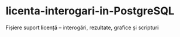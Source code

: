 # licenta-interogari-in-PostgreSQL
Fișiere suport licență – interogări, rezultate, grafice și scripturi
